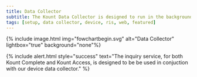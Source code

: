 ```yaml
---
title: Data Collector
subtitle: The Kount Data Collector is designed to run in the background while a webpage loads in a client browser, or while in a mobile application (iOS or Android, see link below for mobile SDKs).
tags: [setup, data collector, device, ris, web, featured]
---
```


{% include image.html img="fowchartbegin.svg" alt="Data Collector" lightbox="true" background="none"%}

{% include alert.html style="success" text="The inquiry service, for both Kount Complete and Kount Access, is designed to be be used in conjuction with our device data collector." %}







